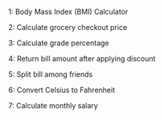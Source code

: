 1: Body Mass Index (BMI) Calculator

2: Calculate grocery checkout price

3: Calculate grade percentage

4: Return bill amount after applying discount

5: Split bill among friends

6: Convert Celsius to Fahrenheit

7: Calculate monthly salary